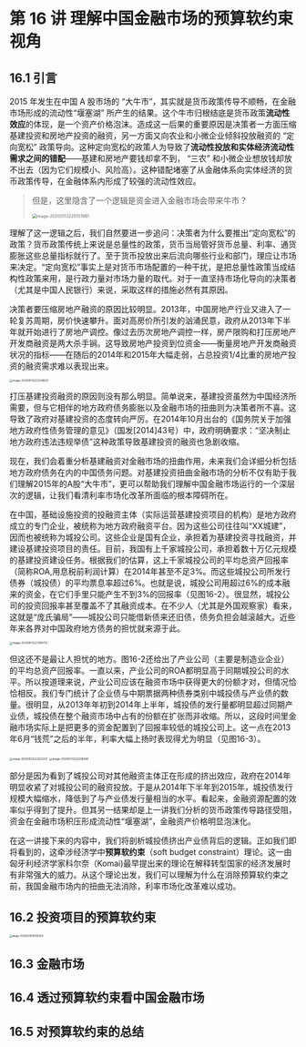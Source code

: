 # 第 16 讲 理解中国金融市场的预算软约束视角



## 16.1 引言

2015 年发生在中国 A 股市场的 “大牛市”，其实就是货币政策传导不顺畅，在金融市场形成的流动性“堰塞湖” 所产生的结果。这个牛市归根结底是货币政策**流动性效应**的体现，是一个资产价格泡沫。造成这一后果的重要原因是决策者一方面压缩基建投资和房地产投资的融资，另一方面又向农业和小微企业倾斜投放融资的 “定向宽松” 政策导向。这种定向宽松的政策人为导致了**流动性投放和实体经济流动性需求之间的错配**——基建和房地产要钱却拿不到， “三农” 和小微企业想放钱却放不出去（因为它们规模小、风险高）。这种错配堵塞了从金融体系向实体经济的货币政策传导，在金融体系内形成了较强的流动性效应。 

> 但是，这里隐含了一个逻辑是资金进入金融市场会带来牛市？
>
> <img src="C:\Users\13631\AppData\Roaming\Typora\typora-user-images\image-20200513225551981.png" alt="image-20200513225551981" style="zoom:50%;" />

理解了这一逻辑之后，我们自然要进一步追问：决策者为什么要推出“定向宽松”的政策？货币政策传统上来说是总量性的政策，货币当局管好货币总量、利率、通货膨胀这些总量指标就行了。至于货币投放出来后流向哪些行业和部门，理应让市场来决定。“定向宽松”事实上是对货币市场配置的一种干扰，是把总量性政策当成结构性政策来用，是行政力量对市场力量的取代。对于一直坚持市场化导向的决策者（尤其是中国人民银行）来说，采取这样的措施必然有其原因。

决策者要压缩房地产融资的原因比较明显。2013年，中国房地产行业又进入了一轮复苏周期，房价快速攀升。面对高房价所引发的汹涌民意，政府从2013年下半年就开始进行了房地产调控。像过去历次房地产调控一样，房产限购和打压房地产开发商融资是两大杀手锏。这导致房地产投资到位资金——衡量房地产开发商融资状况的指标——在随后的2014年和2015年大幅走弱，占总投资1/4比重的房地产投资的融资需求难以表现出来。

<img src="C:\Users\13631\AppData\Roaming\Typora\typora-user-images\image-20200513222329620.png" alt="image-20200513222329620" style="zoom:33%;" />

打压基建投资融资的原因则没有那么明显。简单说来，基建投资虽然为中国经济所需要，但与它相伴的地方政府债务膨胀以及金融市场的扭曲则为决策者所不喜。这导致了政府对基建投资的态度转向严厉。在2014年10月出台的《国务院关于加强地方政府性债务管理的意见》（国发[2014]43号）中，政府明确要求：“坚决制止地方政府违法违规举债”这种政策导致基建投资的融资也急剧收缩。

 

现在，我们会着重分析基建融资对金融市场的扭曲作用，未来我们会详细分析包括地方政府债务在内的中国债务问题。对基建投资扭曲金融市场的分析不仅有助于我们理解2015年的A股“大牛市”，更可以帮助我们理解中国金融市场运行的一个深层次的逻辑，让我们看清利率市场化改革所面临的根本障碍所在。

在中国，基础设施投资的投融资主体（实际运营基建投资项目的机构）是地方政府成立的专门企业，被统称为地方政府融资平台。因为这些公司往往叫“XX城建”，因而也被统称为城投公司。这些企业是国有企业，承担着为基建投资寻找融资，并建设基建投资项目的责任。目前，我国有上千家城投公司，承担着数十万亿元规模的基建投资建设任务。根据我们的估算，这上千家城投公司的平均总资产回报率（简称ROA,用息税前利润计算）在2014年甚至不足3%。而这些城投公司所发行债券（城投债）的平均票息率超过6%。也就是说，城投公司用超过6%的成本融来的资金，在它们手里只能产生不到3%的回报率（见图16-2）。很显然，城投公司的投资回报率甚至覆盖不了其融资成本。在不少人（尤其是外国观察家）看来，这就是“庞氏骗局”——城投公司只能借新债来还旧债，债务负担会越滚越大。近些年来各界对中国政府地方债务的担忧就来源于此。

<img src="C:\Users\13631\AppData\Roaming\Typora\typora-user-images\image-20200513223159733.png" alt="image-20200513223159733" style="zoom:33%;" />

但这还不是最让人担忧的地方。图16-2还给出了产业公司（主要是制造业企业）的平均总资产回报率。一直以来，产业公司的ROA都明显高于同期城投公司的水平。所以按道理来说，产业公司应该在融资市场中获得更大的份额才对，但情况恰恰相反。我们专门统计了企业债与中期票据两种债券类别中城投债与产业债的数量。很明显，从2013年年初到2014年上半年，城投债的发行量都明显超过同期产业债，城投债在整个融资市场中占有的份额在扩张而非收缩。所以，这段时间里金融市场实际上是把更多的资金配置到了回报率较低的城投公司上。这一点在2013年6月“钱荒”之后的半年，利率大幅上扬时表现得尤为明显（见图16-3）。

<img src="C:\Users\13631\AppData\Roaming\Typora\typora-user-images\image-20200513223222217.png" alt="image-20200513223222217" style="zoom:33%;" />

<img src="C:\Users\13631\AppData\Roaming\Typora\typora-user-images\image-20200513223238948.png" alt="image-20200513223238948" style="zoom:33%;" />

部分是因为看到了城投公司对其他融资主体正在形成的挤出效应，政府在2014年明显收紧了对城投公司的融资投放。于是从2014年下半年到2015年，城投债发行规模大幅缩水，降低到了与产业债发行量相当的水平。看起来，金融资源配置的效率似乎得到了提升。但其另一结果却是上一讲我们分析的货币政策传导路径受阻，资金在金融市场积压形成流动性“堰塞湖”，金融资产价格明显泡沫化。

 

在这一讲接下来的内容中，我们将剖析城投债挤出产业债背后的逻辑。正如我们即将看到的，这牵涉经济学中**预算软约束**（soft budget constraint）理论。这一由匈牙利经济学家科尔奈（Komai)最早提出来的理论在解释转型国家的经济发展时有非常强大的威力。从这个理论出发，我们可以理解为什么在消除预算软约束之前，我国金融市场内的扭曲无法消除，利率市场化改革难以成功。



## 16.2 投资项目的预算软约束



<img src="C:\Users\13631\AppData\Roaming\Typora\typora-user-images\image-20200514110100403.png" alt="image-20200514110100403" style="zoom:30%;" />







## 16.3 金融市场



## 16.4 透过预算软约束看中国金融市场



## 16.5 对预算软约束的总结